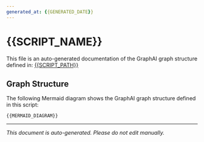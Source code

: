 ```yaml
---
generated_at: {{GENERATED_DATE}}
---
```


# {{SCRIPT_NAME}}

This file is an auto-generated documentation of the GraphAI graph structure defined in:
[{{SCRIPT_PATH}}]({{SCRIPT_PATH}})

## Graph Structure

The following Mermaid diagram shows the GraphAI graph structure defined in this script:

```mermaid
{{MERMAID_DIAGRAM}}
```

---

*This document is auto-generated. Please do not edit manually.*
